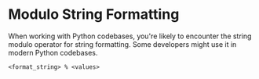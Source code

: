 # Modulo String Formatting

When working with Python codebases, you're likely to encounter the string modulo operator for string formatting. Some developers might use it in modern Python codebases.

```
<format_string> % <values>
```




